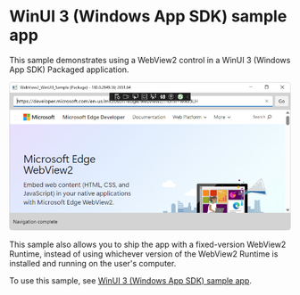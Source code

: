 # WinUI 3 (Windows App SDK) sample app

This sample demonstrates using a WebView2 control in a WinUI 3 (Windows App SDK) Packaged application.

![Sample app](./images/sample-app.png)

This sample also allows you to ship the app with a fixed-version WebView2 Runtime, instead of using whichever version of the WebView2 Runtime is installed and running on the user's computer.

To use this sample, see [WinUI 3 (Windows App SDK) sample app](https://learn.microsoft.com/microsoft-edge/webview2/samples/webview2-winui3-sample).
